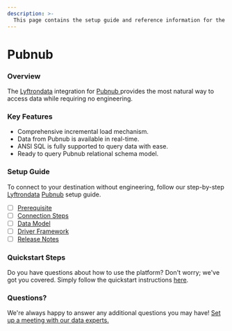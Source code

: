 ```yaml
---
description: >-
  This page contains the setup guide and reference information for the Pubnub source connector.
---
```


# Pubnub

### Overview

The [Lyftrondata](https://www.lyftrondata.com/) integration for [Pubnub](https://www.lyftrondata.com/integration/pubnub/)[ ](https://www.lyftrondata.com/integration/pubnub/)provides the most natural way to access data while requiring no engineering.

### Key Features

* Comprehensive incremental load mechanism.
* Data from Pubnub is available in real-time.&#x20;
* ANSI SQL is fully supported to query data with ease.
* Ready to query Pubnub relational schema model.

### Setup Guide

To connect to your destination without engineering, follow our step-by-step [Lyftrondata](https://www.lyftrondata.com/)  [Pubnub](https://www.lyftrondata.com/integration/pubnub/) setup guide.

* [ ] [Prerequisite](../../business-analytics/pubnub/prerequisite.md)
* [ ] [Connection Steps](../../business-analytics/pubnub/connection-steps.md)
* [ ] [Data Model](../../business-analytics/pubnub/data-model/)
* [ ] [Driver Framework](../../business-analytics/pubnub/driver-framework/)
* [ ] [Release Notes](../../business-analytics/pubnub/release-notes.md)

### Quickstart Steps

Do you have questions about how to use the platform? Don't worry; we've got you covered. Simply follow the quickstart instructions [here](../../../quickstart-steps.md).

### Questions? <a href="#questions" id="questions"></a>

We're always happy to answer any additional questions you may have! [Set up a meeting with our data experts.](https://www.lyftrondata.com/book-a-meeting/)

